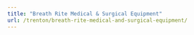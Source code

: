 ```yaml
---
title: "Breath Rite Medical & Surgical Equipment"
url: /trenton/breath-rite-medical-and-surgical-equipment/
---
```

